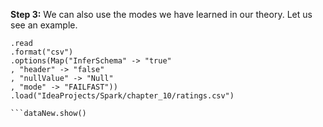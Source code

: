 

**Step 3:** We can also use the modes we have learned in our theory. Let us see an example.

```val dataNew = spark
.read
.format("csv")
.options(Map("InferSchema" -> "true"
, "header" -> "false"
, "nullValue" -> "Null"
, "mode" -> "FAILFAST"))
.load("IdeaProjects/Spark/chapter_10/ratings.csv")

```dataNew.show()


 

